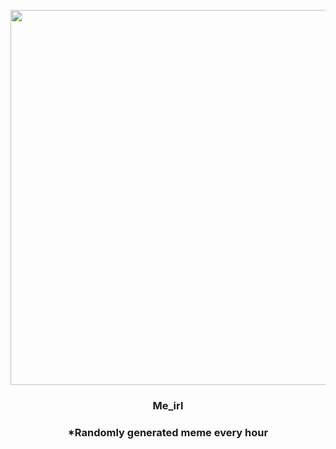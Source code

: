 <p align="center">
        <img src="https://i.redd.it/vvhw01kteys91.jpg" width="600" height="600">
        </p>
        <h3 align="center">Me_irl</h3>
        <h3 align="center">*Randomly generated meme every hour</h3>
    